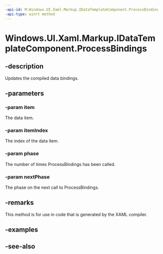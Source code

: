 ```yaml
---
-api-id: M:Windows.UI.Xaml.Markup.IDataTemplateComponent.ProcessBindings(System.Object,System.Int32,System.Int32,System.Int32@)
-api-type: winrt method
---
```


<!-- Method syntax
public void ProcessBindings(System.Object item, System.Int32 itemIndex, System.Int32 phase, System.Int32 nextPhase)
-->

# Windows.UI.Xaml.Markup.IDataTemplateComponent.ProcessBindings

## -description
Updates the compiled data bindings.



## -parameters
### -param item
The data item.

### -param itemIndex
The index of the data item.

### -param phase
The number of times ProcessBindings has been called.

### -param nextPhase
The phase on the next call to ProcessBindings.

## -remarks
This method is for use in code that is generated by the XAML compiler.

## -examples

## -see-also
